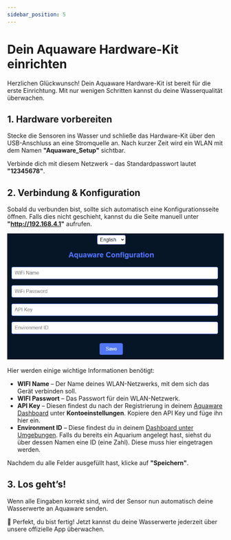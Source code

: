 ```yaml
---
sidebar_position: 5
---
```


# Dein Aquaware Hardware-Kit einrichten  

Herzlichen Glückwunsch! Dein Aquaware Hardware-Kit ist bereit für die erste Einrichtung. Mit nur wenigen Schritten kannst du deine Wasserqualität überwachen.  

## 1. Hardware vorbereiten  

Stecke die Sensoren ins Wasser und schließe das Hardware-Kit über den USB-Anschluss an eine Stromquelle an. Nach kurzer Zeit wird ein WLAN mit dem Namen **"Aquaware_Setup"** sichtbar.  

Verbinde dich mit diesem Netzwerk – das Standardpasswort lautet **"12345678"**.  

## 2. Verbindung & Konfiguration  

Sobald du verbunden bist, sollte sich automatisch eine Konfigurationsseite öffnen. Falls dies nicht geschieht, kannst du die Seite manuell unter **"http://192.168.4.1"** aufrufen.  

![Konfiguration](./assets/Config.png)  

Hier werden einige wichtige Informationen benötigt:  

- **WIFI Name** – Der Name deines WLAN-Netzwerks, mit dem sich das Gerät verbinden soll.  
- **WIFI Passwort** – Das Passwort für dein WLAN-Netzwerk.  
- **API Key** – Diesen findest du nach der Registrierung in deinem [Aquaware Dashboard](https://dashboard.aquaware.cloud/account) unter **Kontoeinstellungen**. Kopiere den API Key und füge ihn hier ein.  
- **Environment ID** – Diese findest du in deinem [Dashboard unter Umgebungen](https://dashboard.aquaware.cloud/environments). Falls du bereits ein Aquarium angelegt hast, siehst du über dessen Namen eine ID (eine Zahl). Diese muss hier eingetragen werden.  

Nachdem du alle Felder ausgefüllt hast, klicke auf **"Speichern"**.  


## 3. Los geht’s!  

Wenn alle Eingaben korrekt sind, wird der Sensor nun automatisch deine Wasserwerte an Aquaware senden.  

🎉 Perfekt, du bist fertig! Jetzt kannst du deine Wasserwerte jederzeit über unsere offizielle App überwachen.

